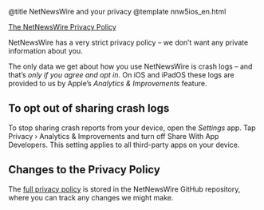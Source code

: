 @title NetNewsWire and your privacy
@template nnw5ios_en.html

[The NetNewsWire Privacy Policy](https://ranchero.com/netnewswire/privacypolicy)

NetNewsWire has a very strict privacy policy – we don’t want any private information about you.

The only data we get about how you use NetNewsWire is crash logs – and that’s *only if you agree and opt in*. On iOS and iPadOS these logs are provided to us by Apple’s *Analytics & Improvements* feature.


To opt out of sharing crash logs
--------------------------------

To stop sharing crash reports from your device, open the *Settings* app. Tap Privacy › Analytics & Improvements and turn off Share With App Developers. This setting applies to all third-party apps on your device.


Changes to the Privacy Policy
-----------------------------

The [full privacy policy](https://github.com/Ranchero-Software/NetNewsWire/blob/master/Technotes/privacypolicy.markdown) is stored in the NetNewsWire GitHub repository, where you can track any changes we might make.